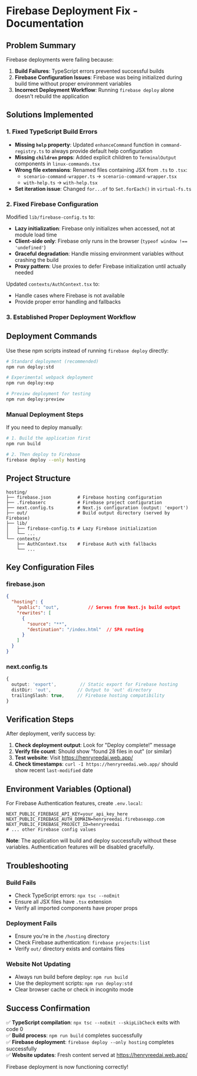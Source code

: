 # Firebase Deployment Fix - Documentation

## Problem Summary

Firebase deployments were failing because:

1. **Build Failures**: TypeScript errors prevented successful builds
2. **Firebase Configuration Issues**: Firebase was being initialized during build time without proper environment variables
3. **Incorrect Deployment Workflow**: Running `firebase deploy` alone doesn't rebuild the application

## Solutions Implemented

### 1. Fixed TypeScript Build Errors

- **Missing `help` property**: Updated `enhanceCommand` function in `command-registry.ts` to always provide default help configuration
- **Missing `children` props**: Added explicit children to `TerminalOutput` components in `linux-commands.tsx`
- **Wrong file extensions**: Renamed files containing JSX from `.ts` to `.tsx`:
  - `scenario-command-wrapper.ts` → `scenario-command-wrapper.tsx`
  - `with-help.ts` → `with-help.tsx`
- **Set iteration issue**: Changed `for...of` to `Set.forEach()` in `virtual-fs.ts`

### 2. Fixed Firebase Configuration

Modified `lib/firebase-config.ts` to:
- **Lazy initialization**: Firebase only initializes when accessed, not at module load time
- **Client-side only**: Firebase only runs in the browser (`typeof window !== 'undefined'`)
- **Graceful degradation**: Handle missing environment variables without crashing the build
- **Proxy pattern**: Use proxies to defer Firebase initialization until actually needed

Updated `contexts/AuthContext.tsx` to:
- Handle cases where Firebase is not available
- Provide proper error handling and fallbacks

### 3. Established Proper Deployment Workflow

## Deployment Commands

Use these npm scripts instead of running `firebase deploy` directly:

```bash
# Standard deployment (recommended)
npm run deploy:std

# Experimental webpack deployment
npm run deploy:exp

# Preview deployment for testing
npm run deploy:preview
```

### Manual Deployment Steps

If you need to deploy manually:

```bash
# 1. Build the application first
npm run build

# 2. Then deploy to Firebase
firebase deploy --only hosting
```

## Project Structure

```
hosting/
├── firebase.json          # Firebase hosting configuration
├── .firebaserc            # Firebase project configuration
├── next.config.ts         # Next.js configuration (output: 'export')
├── out/                   # Build output directory (served by Firebase)
├── lib/
│   ├── firebase-config.ts # Lazy Firebase initialization
│   └── ...
└── contexts/
    ├── AuthContext.tsx    # Firebase Auth with fallbacks
    └── ...
```

## Key Configuration Files

### firebase.json
```json
{
  "hosting": {
    "public": "out",           // Serves from Next.js build output
    "rewrites": [
      {
        "source": "**",
        "destination": "/index.html"  // SPA routing
      }
    ]
  }
}
```

### next.config.ts
```typescript
{
  output: 'export',         // Static export for Firebase hosting
  distDir: 'out',          // Output to 'out' directory
  trailingSlash: true,     // Firebase hosting compatibility
}
```

## Verification Steps

After deployment, verify success by:

1. **Check deployment output**: Look for "Deploy complete!" message
2. **Verify file count**: Should show "found 28 files in out" (or similar)
3. **Test website**: Visit https://henryreedai.web.app/
4. **Check timestamps**: `curl -I https://henryreedai.web.app/` should show recent `last-modified` date

## Environment Variables (Optional)

For Firebase Authentication features, create `.env.local`:

```env
NEXT_PUBLIC_FIREBASE_API_KEY=your_api_key_here
NEXT_PUBLIC_FIREBASE_AUTH_DOMAIN=henryreedai.firebaseapp.com
NEXT_PUBLIC_FIREBASE_PROJECT_ID=henryreedai
# ... other Firebase config values
```

**Note**: The application will build and deploy successfully without these variables. Authentication features will be disabled gracefully.

## Troubleshooting

### Build Fails
- Check TypeScript errors: `npx tsc --noEmit`
- Ensure all JSX files have `.tsx` extension
- Verify all imported components have proper props

### Deployment Fails
- Ensure you're in the `/hosting` directory
- Check Firebase authentication: `firebase projects:list`
- Verify `out/` directory exists and contains files

### Website Not Updating
- Always run build before deploy: `npm run build`
- Use the deployment scripts: `npm run deploy:std`
- Clear browser cache or check in incognito mode

## Success Confirmation

✅ **TypeScript compilation**: `npx tsc --noEmit --skipLibCheck` exits with code 0  
✅ **Build process**: `npm run build` completes successfully  
✅ **Firebase deployment**: `firebase deploy --only hosting` completes successfully  
✅ **Website updates**: Fresh content served at https://henryreedai.web.app/  

Firebase deployment is now functioning correctly!
